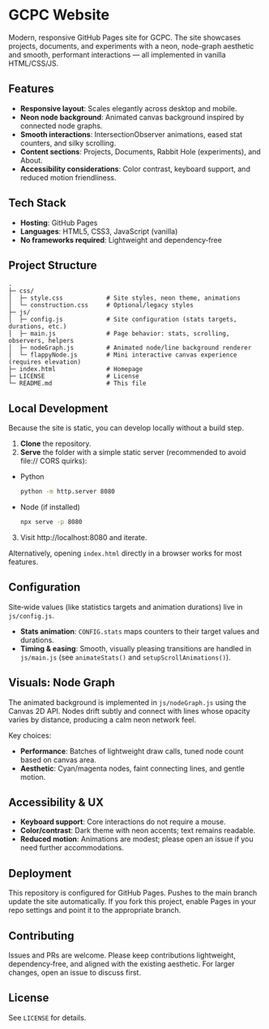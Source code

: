 # GCPC Website

Modern, responsive GitHub Pages site for GCPC. The site showcases projects, documents, and experiments with a neon, node-graph aesthetic and smooth, performant interactions — all implemented in vanilla HTML/CSS/JS.

## Features

- __Responsive layout__: Scales elegantly across desktop and mobile.
- __Neon node background__: Animated canvas background inspired by connected node graphs.
- __Smooth interactions__: IntersectionObserver animations, eased stat counters, and silky scrolling.
- __Content sections__: Projects, Documents, Rabbit Hole (experiments), and About.
- __Accessibility considerations__: Color contrast, keyboard support, and reduced motion friendliness.

## Tech Stack

- __Hosting__: GitHub Pages
- __Languages__: HTML5, CSS3, JavaScript (vanilla)
- __No frameworks required__: Lightweight and dependency‑free

## Project Structure

```
.
├─ css/
│  ├─ style.css            # Site styles, neon theme, animations
│  └─ construction.css     # Optional/legacy styles
├─ js/
│  ├─ config.js            # Site configuration (stats targets, durations, etc.)
│  ├─ main.js              # Page behavior: stats, scrolling, observers, helpers
│  ├─ nodeGraph.js         # Animated node/line background renderer
│  └─ flappyNode.js        # Mini interactive canvas experience (requires elevation)
├─ index.html              # Homepage
├─ LICENSE                 # License
└─ README.md               # This file
```

## Local Development

Because the site is static, you can develop locally without a build step.

1) __Clone__ the repository.
2) __Serve__ the folder with a simple static server (recommended to avoid file:// CORS quirks):

- Python
  ```bash
  python -m http.server 8080
  ```
- Node (if installed)
  ```bash
  npx serve -p 8080
  ```

3) Visit http://localhost:8080 and iterate.

Alternatively, opening `index.html` directly in a browser works for most features.

## Configuration

Site‑wide values (like statistics targets and animation durations) live in `js/config.js`.

- __Stats animation__: `CONFIG.stats` maps counters to their target values and durations.
- __Timing & easing__: Smooth, visually pleasing transitions are handled in `js/main.js` (see `animateStats()` and `setupScrollAnimations()`).

## Visuals: Node Graph

The animated background is implemented in `js/nodeGraph.js` using the Canvas 2D API. Nodes drift subtly and connect with lines whose opacity varies by distance, producing a calm neon network feel.

Key choices:
- __Performance__: Batches of lightweight draw calls, tuned node count based on canvas area.
- __Aesthetic__: Cyan/magenta nodes, faint connecting lines, and gentle motion.

## Accessibility & UX

- __Keyboard support__: Core interactions do not require a mouse.
- __Color/contrast__: Dark theme with neon accents; text remains readable.
- __Reduced motion__: Animations are modest; please open an issue if you need further accommodations.

## Deployment

This repository is configured for GitHub Pages. Pushes to the main branch update the site automatically. If you fork this project, enable Pages in your repo settings and point it to the appropriate branch.

## Contributing

Issues and PRs are welcome. Please keep contributions lightweight, dependency‑free, and aligned with the existing aesthetic. For larger changes, open an issue to discuss first.

## License

See `LICENSE` for details.

